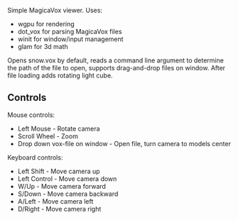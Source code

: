 Simple MagicaVox viewer.
Uses:
- wgpu for rendering
- dot_vox for parsing MagicaVox files
- winit for window/input management
- glam for 3d math

Opens snow.vox by default, reads a command line argument to determine the path of the file to open, supports drag-and-drop files on window.
After file loading adds rotating light cube.

## Controls

Mouse controls:
- Left Mouse - Rotate camera
- Scroll Wheel - Zoom
- Drop down vox-file on window - Open file, turn camera to models center

Keyboard controls:
- Left Shift - Move camera up
- Left Control - Move camera down
- W/Up - Move camera forward
- S/Down - Move camera backward
- A/Left - Move camera left
- D/Right - Move camera right